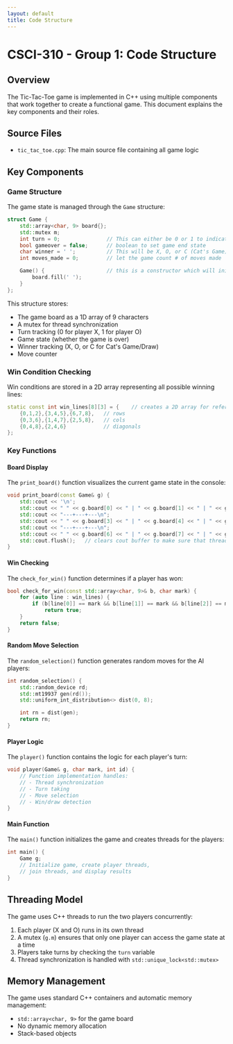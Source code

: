 ```yaml
---
layout: default
title: Code Structure
---
```


# CSCI-310 - Group 1: Code Structure

## Overview

The Tic-Tac-Toe game is implemented in C++ using multiple components that work together to create a functional game. This document explains the key components and their roles.

## Source Files

- `tic_tac_toe.cpp`: The main source file containing all game logic

## Key Components

### Game Structure

The game state is managed through the `Game` structure:

```cpp
struct Game {
    std::array<char, 9> board{};
    std::mutex m;
    int turn = 0;               // This can either be 0 or 1 to indicate which player gets to play
    bool gameover = false;      // boolean to set game end state
    char winner = ' ';          // This will be X, O, or C (Cat's Game) if gameover True and ' ' if gameover false
    int moves_made = 0;         // let the game count # of moves made

    Game() {                    // this is a constructor which will initialize our gameboard and fill it with empty spaces
        board.fill(' ');
    }
};
```

This structure stores:
- The game board as a 1D array of 9 characters
- A mutex for thread synchronization
- Turn tracking (0 for player X, 1 for player O)
- Game state (whether the game is over)
- Winner tracking (X, O, or C for Cat's Game/Draw)
- Move counter

### Win Condition Checking

Win conditions are stored in a 2D array representing all possible winning lines:

```cpp
static const int win_lines[8][3] = {    // creates a 2D array for referencing the winning lines
    {0,1,2},{3,4,5},{6,7,8},   // rows
    {0,3,6},{1,4,7},{2,5,8},   // cols
    {0,4,8},{2,4,6}            // diagonals
};
```

### Key Functions

#### Board Display

The `print_board()` function visualizes the current game state in the console:

```cpp
void print_board(const Game& g) {
    std::cout << '\n';
    std::cout << " " << g.board[0] << " | " << g.board[1] << " | " << g.board[2] << "\n";
    std::cout << "---+---+---\n";
    std::cout << " " << g.board[3] << " | " << g.board[4] << " | " << g.board[5] << "\n";
    std::cout << "---+---+---\n";
    std::cout << " " << g.board[6] << " | " << g.board[7] << " | " << g.board[8] << "\n";
    std::cout.flush();   // clears cout buffer to make sure that threads don't overlap their prints
}
```

#### Win Checking

The `check_for_win()` function determines if a player has won:

```cpp
bool check_for_win(const std::array<char, 9>& b, char mark) {
    for (auto line : win_lines) {
        if (b[line[0]] == mark && b[line[1]] == mark && b[line[2]] == mark)
            return true;
    }
    return false;
}
```

#### Random Move Selection

The `random_selection()` function generates random moves for the AI players:

```cpp
int random_selection() {
    std::random_device rd;
    std::mt19937 gen(rd());
    std::uniform_int_distribution<> dist(0, 8);

    int rn = dist(gen);
    return rn;
}
```

#### Player Logic

The `player()` function contains the logic for each player's turn:

```cpp
void player(Game& g, char mark, int id) {
    // Function implementation handles:
    // - Thread synchronization
    // - Turn taking
    // - Move selection
    // - Win/draw detection
}
```

#### Main Function

The `main()` function initializes the game and creates threads for the players:

```cpp
int main() {
    Game g;
    // Initialize game, create player threads, 
    // join threads, and display results
}
```

## Threading Model

The game uses C++ threads to run the two players concurrently:

1. Each player (X and O) runs in its own thread
2. A mutex (`g.m`) ensures that only one player can access the game state at a time
3. Players take turns by checking the `turn` variable
4. Thread synchronization is handled with `std::unique_lock<std::mutex>`

## Memory Management

The game uses standard C++ containers and automatic memory management:
- `std::array<char, 9>` for the game board
- No dynamic memory allocation
- Stack-based objects
